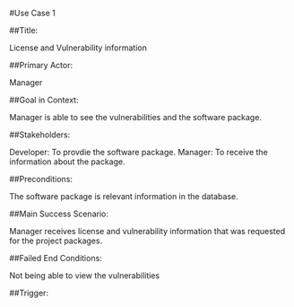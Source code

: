 #Use Case 1

##Title: 

License and Vulnerability information

##Primary Actor: 

Manager

##Goal in Context:

Manager is able to see the vulnerabilities and the software package. 

##Stakeholders:

Developer: To provdie the software package.
Manager: To receive the information about the package. 

##Preconditions:

The software package is relevant information in the database.

##Main Success Scenario:

Manager receives license and vulnerability information that was requested for the project packages. 

##Failed End Conditions:

Not being able to view the vulnerabilities 

##Trigger:

